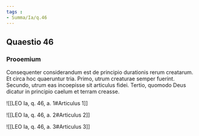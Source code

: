 ```yaml
---
tags : 
- Summa/Ia/q.46
---
```


## Quaestio 46

### Prooemium

Consequenter considerandum est de principio durationis rerum creatarum. Et circa hoc quaeruntur tria. Primo, utrum creaturae semper fuerint. Secundo, utrum eas incoepisse sit articulus fidei. Tertio, quomodo Deus dicatur in principio caelum et terram creasse.

![[LEO Ia, q. 46, a. 1#Articulus 1]]

![[LEO Ia, q. 46, a. 2#Articulus 2]]

![[LEO Ia, q. 46, a. 3#Articulus 3]]

